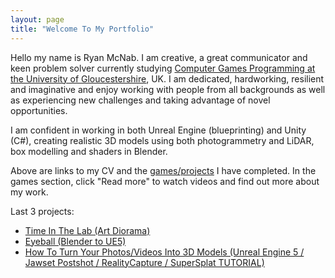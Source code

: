 ```yaml
---
layout: page
title: "Welcome To My Portfolio"
---
```


Hello my name is Ryan McNab. I am creative, a great communicator and keen problem solver currently studying [Computer Games Programming at the University of Gloucestershire](https://www.glos.ac.uk/courses/course/cgp-bsc-computer-games-programming/), UK. 
I am dedicated, hardworking, resilient and imaginative and enjoy working with people from all backgrounds as well as experiencing new challenges and taking advantage of novel opportunities.

I am confident in working in both Unreal Engine (blueprinting) and Unity (C#), creating realistic 3D models using both photogrammetry and LiDAR, box modelling and shaders in Blender.

Above are links to my CV and the [games/projects](https://onlyrynmc.github.io/games/) I have completed. In the games section, click "Read more" to watch videos and find out more about my work.

Last 3 projects:
- [Time In The Lab (Art Diorama)](https://onlyrynmc.github.io/ArtDiorama/)
- [Eyeball (Blender to UE5)](https://onlyrynmc.github.io/Eyeball/)
- [How To Turn Your Photos/Videos Into 3D Models (Unreal Engine 5 / Jawset Postshot / RealityCapture / SuperSplat TUTORIAL)](https://onlyrynmc.github.io/PCParts/) 

